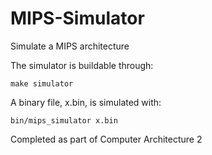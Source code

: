 # MIPS-Simulator
Simulate a MIPS architecture


The simulator is buildable through:

    make simulator

A binary file, x.bin, is simulated with:

    bin/mips_simulator x.bin


Completed as part of Computer Architecture 2